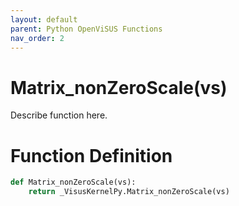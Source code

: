 ```yaml
---
layout: default
parent: Python OpenViSUS Functions
nav_order: 2
---
```


# Matrix_nonZeroScale(vs)

Describe function here.

# Function Definition

```python
def Matrix_nonZeroScale(vs):
    return _VisusKernelPy.Matrix_nonZeroScale(vs)

```